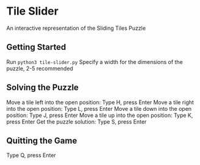 # Tile Slider
An interactive representation of the Sliding Tiles Puzzle

## Getting Started
Run `python3 tile-slider.py`
Specify a width for the dimensions of the puzzle, 2-5 recommended 

## Solving the Puzzle
Move a tile left into the open position: Type H, press Enter
Move a tile right into the open position: Type L, press Enter
Move a tile down into the open position: Type J, press Enter
Move a tile up into the open position: Type K, press Enter
Get the puzzle solution: Type S, press Enter

## Quitting the Game
Type Q, press Enter
